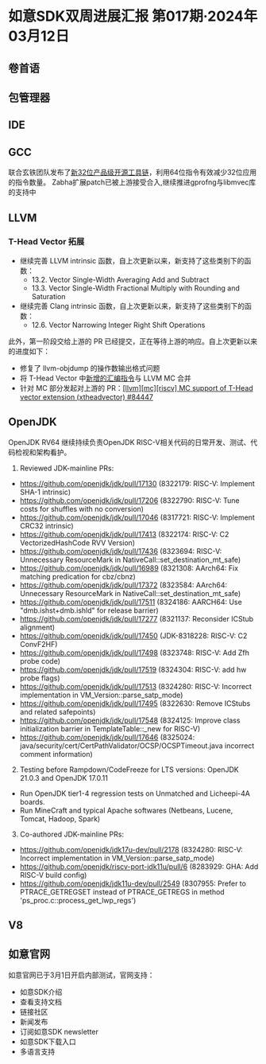 # 如意SDK双周进展汇报  第017期·2024年03月12日

## 卷首语

## 包管理器

## IDE

## GCC
联合玄铁团队发布了[新32位产品级开源工具链](https://mp.weixin.qq.com/s/argIGP4_rUKDm9IRIB-YTg)，利用64位指令有效减少32位应用的指令数量。
Zabha扩展patch已被上游接受合入,继续推进gprofng与libmvec库的支持中

## LLVM

### T-Head Vector 拓展

- 继续完善 LLVM intrinsic 函数，自上次更新以来，新支持了这些类别下的函数：
  - 13.2. Vector Single-Width Averaging Add and Subtract
  - 13.3. Vector Single-Width Fractional Multiply with Rounding and Saturation
- 继续完善 Clang intrinsic 函数，自上次更新以来，新支持了这些类别下的函数：
  - 12.6. Vector Narrowing Integer Right Shift Operations

此外，第一阶段交给上游的 PR 已经提交，正在等待上游的响应。自上次更新以来的进度如下：
- 修复了 llvm-objdump 的操作数输出格式问题
- 将 T-Head Vector 中[新增的汇编指令](https://github.com/T-head-Semi/thead-extension-spec/blob/master/xtheadvector.adoc)与 LLVM MC 合并
- 针对 MC 部分发起对上游的 PR：[[llvm][mc][riscv] MC support of T-Head vector extension (xtheadvector) #84447](https://github.com/llvm/llvm-project/pull/84447)

## OpenJDK

OpenJDK RV64 继续持续负责OpenJDK RISC-V相关代码的日常开发、测试、代码检视和架构看护。

1. Reviewed JDK-mainline PRs:
- https://github.com/openjdk/jdk/pull/17130 (8322179: RISC-V: Implement SHA-1 intrinsic)
- https://github.com/openjdk/jdk/pull/17206 (8322790: RISC-V: Tune costs for shuffles with no conversion)
- https://github.com/openjdk/jdk/pull/17046 (8317721: RISC-V: Implement CRC32 intrinsic)
- https://github.com/openjdk/jdk/pull/17413 (8322174: RISC-V: C2 VectorizedHashCode RVV Version)
- https://github.com/openjdk/jdk/pull/17436 (8323694: RISC-V: Unnecessary ResourceMark in NativeCall::set_destination_mt_safe)
- https://github.com/openjdk/jdk/pull/16989 (8321308: AArch64: Fix matching predication for cbz/cbnz)
- https://github.com/openjdk/jdk/pull/17372 (8323584: AArch64: Unnecessary ResourceMark in NativeCall::set_destination_mt_safe)
- https://github.com/openjdk/jdk/pull/17511 (8324186: AARCH64: Use "dmb.ishst+dmb.ishld" for release barrier)
- https://github.com/openjdk/jdk/pull/17277 (8321137: Reconsider ICStub alignment)
- https://github.com/openjdk/jdk/pull/17450 (JDK-8318228: RISC-V: C2 ConvF2HF)
- https://github.com/openjdk/jdk/pull/17498 (8323748: RISC-V: Add Zfh probe code)
- https://github.com/openjdk/jdk/pull/17519 (8324304: RISC-V: add hw probe flags)
- https://github.com/openjdk/jdk/pull/17513 (8324280: RISC-V: Incorrect implementation in VM_Version::parse_satp_mode)
- https://github.com/openjdk/jdk/pull/17495 (8322630: Remove ICStubs and related safepoints)
- https://github.com/openjdk/jdk/pull/17548 (8324125: Improve class initialization barrier in TemplateTable::_new for RISC-V)
- https://github.com/openjdk/jdk/pull/17646 (8325024: java/security/cert/CertPathValidator/OCSP/OCSPTimeout.java incorrect comment information)

2. Testing before Rampdown/CodeFreeze for LTS versions: OpenJDK 21.0.3 and OpenJDK 17.0.11
- Run OpenJDK tier1-4 regression tests on Unmatched and Licheepi-4A boards.
- Run MineCraft and typical Apache softwares (Netbeans, Lucene, Tomcat, Hadoop, Spark)

3. Co-authored JDK-mainline PRs:

- https://github.com/openjdk/jdk17u-dev/pull/2178 (8324280: RISC-V: Incorrect implementation in VM_Version::parse_satp_mode)
- https://github.com/openjdk/riscv-port-jdk11u/pull/6 (8283929: GHA: Add RISC-V build config)
- https://github.com/openjdk/jdk11u-dev/pull/2549 (8307955: Prefer to PTRACE_GETREGSET instead of PTRACE_GETREGS in method 'ps_proc.c::process_get_lwp_regs')

## V8

## 如意官网

如意官网已于3月1日开启内部测试，官网支持：
* 如意SDK介绍
* 查看支持文档
* 链接社区
* 新闻发布
* 订阅如意SDK newsletter
* 如意SDK下载入口
* 多语言支持
  
